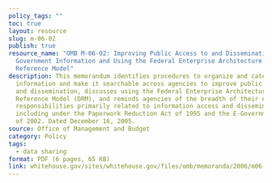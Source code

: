 ```yaml
---
policy_tags: ""
toc: true
layout: resource
slug: m-06-02
publish: true
resource_name: "OMB M-06-02: Improving Public Access to and Dissemination of
  Government Information and Using the Federal Enterprise Architecture Data
  Reference Model"
description: This memorandum identifies procedures to organize and categorize
  information and make it searchable across agencies to improve public access
  and dissemination, discusses using the Federal Enterprise Architecture Data
  Reference Model (DRM), and reminds agencies of the breadth of their existing
  responsibilities primarily related to information access and dissemination,
  including under the Paperwork Reduction Act of 1995 and the E-Government Act
  of 2002. Dated December 16, 2005.
source: Office of Management and Budget
category: Policy
tags:
  - data sharing
format: PDF (6 pages, 65 KB)
link: whitehouse.gov/sites/whitehouse.gov/files/omb/memoranda/2006/m06-02.pdf
---
```

